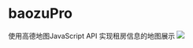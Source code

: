 # baozuPro
使用高德地图JavaScript API 实现租房信息的地图展示
![](https://github.com/hugooood/baozuPro/blob/master/images/1.png)